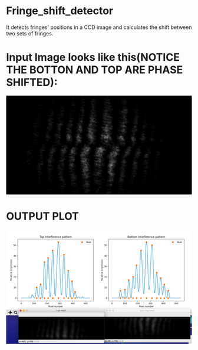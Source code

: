 # Fringe_shift_detector
It detects fringes' positions in a CCD image and calculates the shift between two sets of fringes.

# Input Image looks like this(NOTICE THE BOTTON AND TOP ARE PHASE SHIFTED):

![GitHub Logo](/ccd_image_compressed.png)

# OUTPUT PLOT

![GitHub Logo](/output_plot.png)


